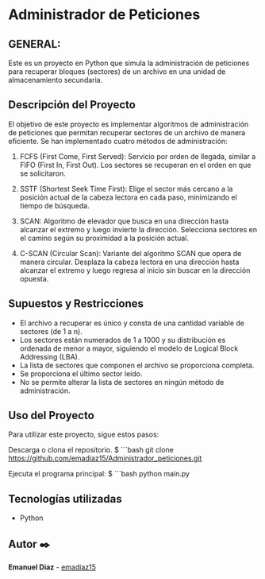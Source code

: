 # Administrador de Peticiones

## GENERAL:

Este es un proyecto en Python que simula la administración de peticiones para recuperar bloques (sectores) de un archivo en una unidad de almacenamiento secundaria.

## Descripción del Proyecto

El objetivo de este proyecto es implementar algoritmos de administración de peticiones que permitan recuperar sectores de un archivo de manera eficiente. Se han implementado cuatro métodos de administración:

1. FCFS (First Come, First Served): Servicio por orden de llegada, similar a FIFO (First In, First Out). Los sectores se recuperan en el orden en que se solicitaron.

2. SSTF (Shortest Seek Time First): Elige el sector más cercano a la posición actual de la cabeza lectora en cada paso, minimizando el tiempo de búsqueda.

3. SCAN: Algoritmo de elevador que busca en una dirección hasta alcanzar el extremo y luego invierte la dirección. Selecciona sectores en el camino según su proximidad a la posición actual.

4. C-SCAN (Circular Scan): Variante del algoritmo SCAN que opera de manera circular. Desplaza la cabeza lectora en una dirección hasta alcanzar el extremo y luego regresa al inicio sin buscar en la dirección opuesta.

## Supuestos y Restricciones

- El archivo a recuperar es único y consta de una cantidad variable de sectores (de 1 a n).
- Los sectores están numerados de 1 a 1000 y su distribución es ordenada de menor a mayor, siguiendo el modelo de Logical Block Addressing (LBA).
- La lista de sectores que componen el archivo se proporciona completa.
- Se proporciona el último sector leído.
- No se permite alterar la lista de sectores en ningún método de administración.

## Uso del Proyecto

Para utilizar este proyecto, sigue estos pasos:

Descarga o clona el repositorio.
$ ```bash git clone https://github.com/emadiaz15/Administrador_peticiones.git

Ejecuta el programa principal:
$ ```bash python main.py

## Tecnologías utilizadas

* Python

## Autor ✒️

**Emanuel Diaz**  - [emadiaz15](https://github.com/emadiaz15)
